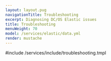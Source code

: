 ```yaml
---
layout: layout.pug
navigationTitle: Troubleshooting
excerpt: Diagnosing DC/OS Elastic issues
title: Troubleshooting
menuWeight: 70
model: /services/elastic/data.yml
render: mustache
---
```


#include /services/include/troubleshooting.tmpl
